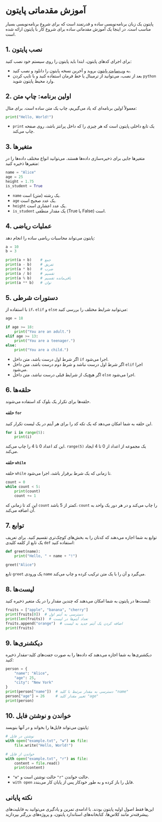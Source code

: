 
# آموزش مقدماتی پایتون

پایتون یک زبان برنامه‌نویسی ساده و قدرتمند است که برای شروع برنامه‌نویسی بسیار مناسب است. در اینجا یک آموزش مقدماتی ساده برای شروع کار با پایتون ارائه شده است.

## 1. نصب پایتون
برای اجرای کدهای پایتون، ابتدا باید پایتون را روی سیستم خود نصب کنید:
- به [وب‌سایت پایتون](https://www.python.org/) بروید و آخرین نسخه پایتون را دانلود و نصب کنید.
- بعد از نصب، می‌توانید از ترمینال یا خط فرمان استفاده کنید و با تایپ کردن `python` وارد محیط پایتون شوید.

## 2. اولین برنامه: چاپ متن
معمولاً اولین برنامه‌ای که یاد می‌گیریم، چاپ یک متن ساده است. برای مثال:

```python
print("Hello, World!")
```

- `print` یک تابع داخلی پایتون است که هر چیزی را که داخل پرانتز باشد، روی صفحه چاپ می‌کند.

## 3. متغیرها
متغیرها جایی برای ذخیره‌سازی داده‌ها هستند. می‌توانید انواع مختلف داده‌ها را در متغیرها ذخیره کنید:

```python
name = "Alice"
age = 25
height = 1.75
is_student = True
```

- `name` یک رشته (متن) است.
- `age` یک عدد صحیح است.
- `height` یک عدد اعشاری است.
- `is_student` یک مقدار منطقی (True یا False) است.

## 4. عملیات ریاضی
پایتون می‌تواند محاسبات ریاضی ساده را انجام دهد:

```python
a = 10
b = 3

print(a + b)    # جمع
print(a - b)    # تفریق
print(a * b)    # ضرب
print(a / b)    # تقسیم
print(a % b)    # باقی‌مانده تقسیم
print(a ** b)   # توان
```

## 5. دستورات شرطی
با استفاده از `if`، `elif` و `else` می‌توانید شرایط مختلف را بررسی کنید:

```python
age = 18

if age >= 18:
    print("You are an adult.")
elif age >= 13:
    print("You are a teenager.")
else:
    print("You are a child.")
```

- اگر شرط اول درست باشد، متن داخل `if` اجرا می‌شود.
- اگر شرط اول درست نباشد و شرط دوم درست باشد، متن داخل `elif` اجرا می‌شود.
- اگر هیچ‌یک از شرایط قبلی درست نباشد، متن داخل `else` اجرا می‌شود.

## 6. حلقه‌ها
حلقه‌ها برای تکرار یک بلوک کد استفاده می‌شوند.

#### حلقه `for`
این حلقه به شما امکان می‌دهد که یک تکه کد را برای هر آیتم در یک لیست تکرار کنید.

```python
for i in range(5):
    print(i)
```

این کد اعداد 0 تا 4 را چاپ می‌کند. `range(5)` یک مجموعه از اعداد از 0 تا 4 ایجاد می‌کند.

#### حلقه `while`
حلقه `while` تا زمانی که یک شرط برقرار باشد، اجرا می‌شود.

```python
count = 0
while count < 5:
    print(count)
    count += 1
```

این کد تا زمانی که `count` کمتر از 5 باشد، `count` را چاپ می‌کند و در هر دور یک واحد به آن اضافه می‌کند.

## 7. توابع
توابع به شما اجازه می‌دهند که کدتان را به بخش‌های کوچک‌تری تقسیم کنید. برای تعریف یک تابع از کلمه کلیدی `def` استفاده کنید:

```python
def greet(name):
    print("Hello, " + name + "!")

greet("Alice")
```

تابع `greet` یک ورودی `name` می‌گیرد و آن را با یک متن ترکیب کرده و چاپ می‌کند.

## 8. لیست‌ها
لیست‌ها در پایتون به شما امکان می‌دهند که چندین مقدار را در یک متغیر ذخیره کنید:

```python
fruits = ["apple", "banana", "cherry"]
print(fruits[0])  # دسترسی به آیتم اول
print(len(fruits))  # تعداد آیتم‌ها در لیست
fruits.append("orange")  # اضافه کردن یک آیتم جدید به لیست
print(fruits)
```

## 9. دیکشنری‌ها
دیکشنری‌ها به شما اجازه می‌دهند که داده‌ها را به صورت جفت‌های کلید-مقدار ذخیره کنید:

```python
person = {
    "name": "Alice",
    "age": 25,
    "city": "New York"
}
print(person["name"])  # دسترسی به مقدار مرتبط با کلید "name"
person["age"] = 26     # تغییر مقدار کلید "age"
print(person)
```

## 10. خواندن و نوشتن فایل
پایتون می‌تواند فایل‌ها را بخواند و در آنها بنویسد:

```python
# نوشتن در فایل
with open("example.txt", "w") as file:
    file.write("Hello, World!")

# خواندن از فایل
with open("example.txt", "r") as file:
    content = file.read()
    print(content)
```

- `"w"` حالت نوشتن است و `"r"` حالت خواندن.
- `with open` فایل را باز کرده و به طور خودکار پس از پایان کار می‌بندد.

## نکته پایانی
این‌ها فقط اصول اولیه پایتون بودند. با ادامه‌ی تمرین و یادگیری می‌توانید به قابلیت‌های پیشرفته‌تر مانند کلاس‌ها، کتابخانه‌های استاندارد پایتون، و پروژه‌های بزرگتر بپردازید.
